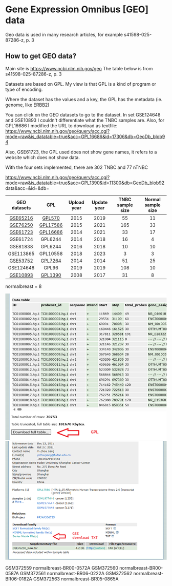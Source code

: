 

# Gene Expression Omnibus [GEO] data

Geo data is used in many research articles, for example s41598-025-87286-z, p. 3

## How to get GEO data?

Main site is https://www.ncbi.nlm.nih.gov/geo
The table below is from s41598-025-87286-z, p. 3

Datasets are based on GPL.
My view is that GPL is a kind of program or type of encoding.

Where the dataset has the values and a key,
the GPL has the metadata (ie. genome, like ERBB2)


You can click on the GEO datasets to go to the dataset.
In set GSE124648 and GSE10893 I couldn't differentiate what the TNBC samples are.
Also, for GPL16686 I modified the URL to download as textfile:
https://www.ncbi.nlm.nih.gov/geo/query/acc.cgi?mode=raw&is_datatable=true&acc=GPL16686&id=17306&db=GeoDb_blob94

Also, GSE61723, the GPL used does not show gene names, it refers to a website which does not show data.

With the four sets implemented, there are 302 TNBC and 77 nTNBC

https://www.ncbi.nlm.nih.gov/geo/query/acc.cgi?mode=raw&is_datatable=true&acc=GPL1390&id=11300&db=GeoDb_blob92
data&acc=&id=&db=

| GEO datasets                                                              | GPL        | Upload year | Update year | TNBC sample size | Normal sample size |
| :--------:                                                                | :--------: | :---------: | :---------: | :--------------: | :----------------: |
| [GSE65216](https://www.ncbi.nlm.nih.gov/geo/query/acc.cgi?acc=GSE65216)   | [GPL570](https://www.ncbi.nlm.nih.gov/geo/query/acc.cgi?acc=GPL570)       | 2015        | 2019        | 55               | 11                 |
| [GSE76250](https://www.ncbi.nlm.nih.gov/geo/query/acc.cgi?acc=GSE76250)   | [GPL17586](https://www.ncbi.nlm.nih.gov/geo/query/acc.cgi?acc=GPL17586)   | 2015        | 2021        | 165              | 33                 |
| [GSE61723](https://www.ncbi.nlm.nih.gov/geo/query/acc.cgi?acc=GSE61723)   | [GPL16686](https://www.ncbi.nlm.nih.gov/geo/query/acc.cgi?acc=GPL16686)   | 2014        | 2021        | 33               | 17                 |
| GSE61724                                                                  | GPL6244                                                                   | 2014        | 2018        | 16               | 4                  |
| GSE81838                                                                  | GPL6244                                                                   | 2016        | 2018        | 10               | 10                 |
| GSE113865                                                                 | GPL10558                                                                  | 2018        | 2023        | 3                | 3                  |
| [GSE53752](https://www.ncbi.nlm.nih.gov/geo/query/acc.cgi?acc=GSE53752)   | [GPL7264](https://www.ncbi.nlm.nih.gov/geo/query/acc.cgi?acc=GPL7264)     | 2014        | 2014        | 51               | 25                 |
| GSE124648                                                                 | GPL96                                                                     | 2019        | 2019        | 108              | 10                 |
| [GSE10893](https://www.ncbi.nlm.nih.gov/geo/query/acc.cgi?acc=GSE10893)   | [GPL1390](https://www.ncbi.nlm.nih.gov/geo/query/acc.cgi?acc=GPL1390)     | 2008        | 2017        | 31               | 8                  |

normalbreast = 8

![Platform](./Images/geo_001.png)
![DataSet](./Images/geo_002.png)






GSM372559	normalbreast-BR00-0572A
GSM372560	normalbreast-BR00-0587A
GSM372561	normalbreast-BR06-0222A
GSM372562	normalbreast-BR06-0182A
GSM372563	normalbreast-BR05-0865A



